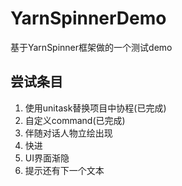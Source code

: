 # YarnSpinnerDemo
基于YarnSpinner框架做的一个测试demo

## 尝试条目
1. 使用unitask替换项目中协程(已完成)
2. 自定义command(已完成)
3. 伴随对话人物立绘出现
4. 快进
5. UI界面渐隐
6. 提示还有下一个文本

